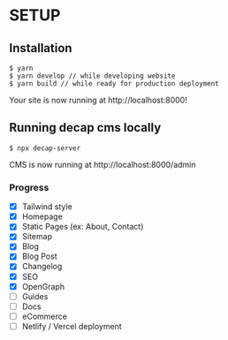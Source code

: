 # SETUP
## Installation

```
$ yarn 
$ yarn develop // while developing website
$ yarn build // while ready for production deployment
```


Your site is now running at http://localhost:8000!

## Running decap cms locally

```
$ npx decap-server
```

CMS is now running at http://localhost:8000/admin


### Progress

- [x] Tailwind style
- [x] Homepage
- [x] Static Pages (ex: About, Contact)
- [x] Sitemap
- [x] Blog
- [x] Blog Post
- [x] Changelog
- [x] SEO
- [x] OpenGraph
- [ ] Guides
- [ ] Docs
- [ ] eCommerce
- [ ] Netlify / Vercel deployment